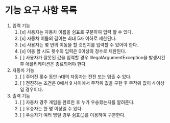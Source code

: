 # 기능 요구 사항 목록
1. 입력 기능
    1. [x] 사용자는 자동차 이름을 쉼표로 구분하여 입력 할 수 있다.
    2. [x] 자동차 이름의 길이는 최대 5자 이하로 제한된다.
    3. [x] 사용자는 몇 번의 이동을 할 것인지를 입력할 수 있어야 한다.
    4. [x] 이동 할 시도 횟수의 입력은 0이상의 정수로 제한된다.
    5. [ ] 사용자가 잘못된 값을 입력할 경우 IllegalArgumentException을 발생시킨 후 애플리케이션은 종료되어야 한다.
2. 자동차 기능
    1. [ ] 주어진 횟수 동안 n대의 자동차는 전진 또는 멈출 수 있다.
    2. [ ] 전진하는 조건은 0에서 9 사이에서 무작위 값을 구한 후 무작위 값이 4 이상일 경우이다.
3. 출력 기능
    1. [ ] 자동차 경주 게임을 완료한 후 누가 우승했는지를 알려준다.
    2. [ ] 우승자는 한 명 이상일 수 있다.
    3. [ ] 우승자가 여러 명일 경우 쉼표(,)를 이용하여 구분한다. 